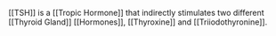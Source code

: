 [[TSH]] is a [[Tropic Hormone]] that indirectly stimulates two different [[Thyroid Gland]] [[Hormones]], [[Thyroxine]] and [[Triiodothyronine]].